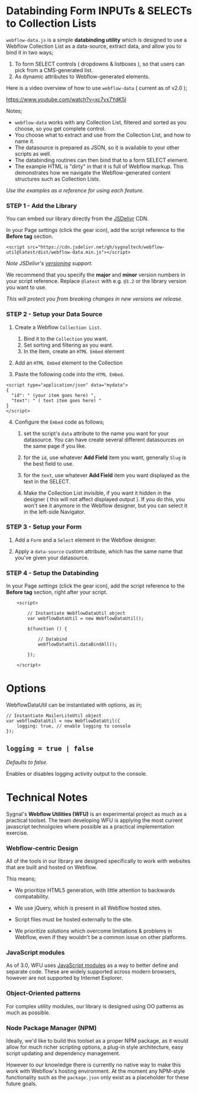 
# Databinding Form INPUTs & SELECTs to Collection Lists

`webflow-data.js` is a simple **databinding utility** which is designed 
to use a Webflow Collection List as a data-source, extract data, 
and allow you to bind it in two ways;

1. To form SELECT controls ( dropdowns & listboxes ), so that users can pick from a CMS-generated list.
2. As dynamic attributes to Webflow-generated elements.

Here is a video overview of how to use `webflow-data` ( current as of v2.0 );

https://www.youtube.com/watch?v=xc7vx7YdK5I

Notes;

- `webflow-data` works with any Collection List, filtered and sorted as you choose, so you get complete control.
- You choose what to extract and use from the Collection List, and how to name it.
- The datasource is prepared as JSON, so it is available to your other scripts as well.
- The databinding routines can then bind that to a form SELECT element.
- The example HTML is "dirty" in that it is full of Webflow markup. This demonstrates how we navigate the Webflow-generated content structures such as Collection Lists.

*Use the examples as a reference for using each feature.*

### STEP 1 - Add the Library

You can embed our library directly from the [JSDelivr](https://en.wikipedia.org/wiki/JSDelivr) CDN.

In your Page *settings* (click the gear icon), add the script reference to the **Before </body> tag** section.

```
<script src="https://cdn.jsdelivr.net/gh/sygnaltech/webflow-util@latest/dist/webflow-data.min.js"></script>
```

*Note JSDelivr's [versioning](https://www.jsdelivr.com/features) support.*

We recommend that you specify the **major** and **minor** version numbers in your script reference.
Replace `@latest` with e.g. `@1.2` or the library version you want to use.

*This will protect you from breaking changes in new versions we release.*

### STEP 2 - Setup your Data Source

1. Create a Webflow `Collection List`.

    1. Bind it to the `Collection` you want.
    1. Set sorting and filtering as you want.
    1. In the Item, create an `HTML Embed` element

2. Add an `HTML Embed` element to the Collection

3. Paste the following code into the `HTML Embed`.

```
<script type="application/json" data="mydata">
{
  "id": " (your item goes here) ",
  "text": " ( text item goes here) "
}
</script>
```

4. Configure the `Embed` code as follows;

    1. set the script's `data` attribute to the name you want for your datasource. You can have create several different datasources on the same page if you like.

    1. for the `id`, use whatever **Add Field** item you want, generally `Slug` is the best field to use.

    1. for the `text`, use whatever **Add Field** item you want displayed as the text in the SELECT.

    1. Make the Collection List invisible, if you want it hidden in the designer ( this will not affect displayed output ).  If you do this, you won't see it anymore in the Webflow designer, but you can select it in the left-side Navigator.

### STEP 3 - Setup your Form

1. Add a `Form` and a `Select` element in the Webflow designer.  

1. Apply a `data-source` custom attribute, which has the same name that you've given your datasource.

### STEP 4 - Setup the Databinding

In your Page *settings* (click the gear icon), add the script reference to the **Before </body> tag** section, right after your script.


```
    <script>

        // Instantiate WebflowDataUtil object
        var webflowDataUtil = new WebflowDataUtil();

        $(function () {

            // Databind
            webflowDataUtil.dataBindAll();

        });

    </script>
```


# Options

WebflowDataUtil can be instantiated with options, as in;

```
// Instantiate MailerLiteUtil object
var webflowDataUtil = new WebflowDataUtil({
    logging: true, // enable logging to console
});
```

## `logging = true | false`

*Defaults to false.*

Enables or disables logging activity output to the console.



# Technical Notes

Sygnal's **Webflow Utilities (WFU)** is an experimental project as much as a practical toolset. 
The team developing WFU is applying the most current javascript technolgoies where possible 
as a practical implementation exercise.

### Webflow-centric Design

All of the tools in our library are designed specifically to work with websites 
that are built and hosted on Webflow.

This means;

- We prioritize HTML5 generation, with little attention to backwards compatability.

- We use jQuery, which is present in all Webflow hosted sites.

- Script files must be hosted externally to the site.

- We prioritize solutions which overcome limitations & problems in Webflow, 
even if they wouldn't be a common issue on other platforms.

### JavaScript modules

As of 3.0, WFU uses 
[JavaScript modules](https://developer.mozilla.org/en-US/docs/Web/JavaScript/Guide/Modules)
as a way to better define and separate code. 
These are widely supported across modern browsers, however are not supported by Internet Explorer.

### Object-Oriented patterns

For complex utility modules, our library is designed using OO patterns as much as possible.

### Node Package Manager (NPM)

Ideally, we'd like to build this toolset as a proper NPM package, 
as it would allow for much richer scripting options, a plug-in style architecture, easy script updating and dependency management.

However to our knowledge there is currently no native way to make this work with Webflow's hosting environment.
At the moment any NPM-style functionality such as the `package.json` only exist as a placeholder
for these future goals.
